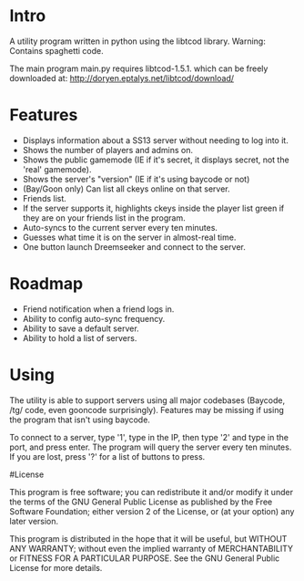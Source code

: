 # Intro
A utility program written in python using the libtcod library.  Warning: Contains spaghetti code.

The main program main.py requires
libtcod-1.5.1. which can be freely downloaded at:
http://doryen.eptalys.net/libtcod/download/

# Features
* Displays information about a SS13 server without needing to log into it.
 * Shows the number of players and admins on.
 * Shows the public gamemode (IE if it's secret, it displays secret, not the 'real' gamemode).
 * Shows the server's "version" (IE if it's using baycode or not)
 * (Bay/Goon only) Can list all ckeys online on that server.
* Friends list.
 * If the server supports it, highlights ckeys inside the player list green if they are on your friends list in the program.
* Auto-syncs to the current server every ten minutes.
* Guesses what time it is on the server in almost-real time.
* One button launch Dreemseeker and connect to the server.
 
# Roadmap
* Friend notification when a friend logs in.
* Ability to config auto-sync frequency.
* Ability to save a default server.
* Ability to hold a list of servers.

# Using
The utility is able to support servers using all major codebases (Baycode, /tg/ code, even gooncode surprisingly).
Features may be missing if using the program that isn't using baycode.

To connect to a server, type '1', type in the IP, then type '2' and type in the port, and press enter.
The program will query the server every ten minutes.  If you are lost, press '?' for a list of buttons to press.

#License

This program is free software; you can redistribute it and/or
modify it under the terms of the GNU General Public License
as published by the Free Software Foundation; either version 2
of the License, or (at your option) any later version.

This program is distributed in the hope that it will be useful,
but WITHOUT ANY WARRANTY; without even the implied warranty of
MERCHANTABILITY or FITNESS FOR A PARTICULAR PURPOSE.  See the
GNU General Public License for more details.
